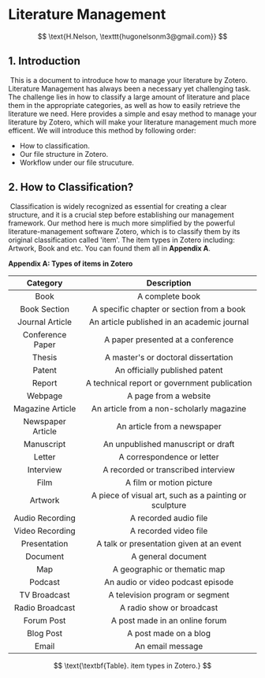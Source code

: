 # Literature Management

$$
\text{H.Nelson, \texttt{hugonelsonm3@gmail.com}}
$$



## 1. Introduction	

​	This is a document to introduce how to manage your literature by Zotero. Literature Management has always been a necessary yet challenging task. The challenge lies in how to classify a large amount of literature and place them in the appropriate categories, as well as how to easily retrieve the literature we need.  Here provides a simple and esay method to manage your literature by Zotero, which will make your literature management much more efficent. We will introduce this method by following order:

- How to classification. 
- Our file structure in Zotero. 
- Workflow under our file strucuture. 



## 2. How to Classification?

​	Classification is widely recognized as essential for creating a clear structure, and it is a crucial step before establishing our management framework. Our method here is much more simplified by the powerful literature-management software Zotero, which is to classify them by its original classification called 'item'. The item types in Zotero including: Artwork, Book and etc. You can found them all in $\textbf{Appendix A}$. 









$\textbf{Appendix A: Types of items in Zotero}$

|   **Category**    |                    **Description**                     |
| :---------------: | :----------------------------------------------------: |
|       Book        |                    A complete book                     |
|   Book Section    |       A specific chapter or section from a book        |
|  Journal Article  |      An article published in an academic journal       |
| Conference Paper  |           A paper presented at a conference            |
|      Thesis       |          A master's or doctoral dissertation           |
|      Patent       |             An officially published patent             |
|      Report       |      A technical report or government publication      |
|      Webpage      |                 A page from a website                  |
| Magazine Article  |        An article from a non-scholarly magazine        |
| Newspaper Article |              An article from a newspaper               |
|    Manuscript     |           An unpublished manuscript or draft           |
|      Letter       |               A correspondence or letter               |
|     Interview     |          A recorded or transcribed interview           |
|       Film        |                A film or motion picture                |
|      Artwork      | A piece of visual art, such as a painting or sculpture |
|  Audio Recording  |                 A recorded audio file                  |
|  Video Recording  |                 A recorded video file                  |
|   Presentation    |        A talk or presentation given at an event        |
|     Document      |                   A general document                   |
|        Map        |              A geographic or thematic map              |
|      Podcast      |           An audio or video podcast episode            |
|   TV Broadcast    |            A television program or segment             |
|  Radio Broadcast  |               A radio show or broadcast                |
|    Forum Post     |             A post made in an online forum             |
|     Blog Post     |                 A post made on a blog                  |
|       Email       |                    An email message                    |

$$
\text{\textbf{Table}. item types in Zotero.}
$$





